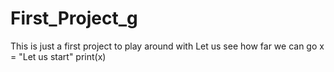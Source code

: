 # First_Project_g
This is just a first project to play around with
Let us see how far we can go
x = "Let us start"
print(x)
